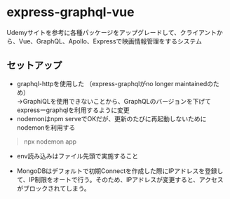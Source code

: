 # express-graphql-vue
Udemyサイトを参考に各種パッケージをアップグレードして、クライアントから、Vue、GraphQL、Apollo、Expressで映画情報管理をするシステム

## セットアップ  
- graphql-httpを使用した （express-graphqlがno longer maintainedのため）  
  →GraphiQLを使用できないことから、GraphQLのバージョンを下げてexpressーgraphqlを利用するように変更  
- nodemonはnpm serveでOKだが、更新のたびに再起動しないためにnodemonを利用する  
> npx nodemon app   
  
- env読み込みはファイル先頭で実施すること  

- MongoDBはデフォルトで初期Connectを作成した際にIPアドレスを登録して、IP制限をオートで行う。そのため、IPアドレスが変更すると、アクセスがブロックされてしまう。  